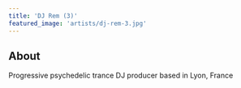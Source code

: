 ```yaml
---
title: 'DJ Rem (3)'
featured_image: 'artists/dj-rem-3.jpg'
---
```


## About

Progressive psychedelic trance DJ producer based in Lyon, France
